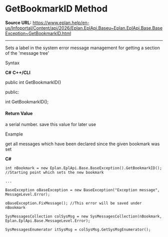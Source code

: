 # GetBookmarkID Method

**Source URL:** https://www.eplan.help/en-us/Infoportal/Content/api/2026/Eplan.EplApi.Baseu~Eplan.EplApi.Base.BaseException~GetBookmarkID.html

---

Sets a label in the system error message management for getting a section of the 'message tree'

Syntax

**C#**
**C++/CLI**


public int GetBookmarkID()

public:

int GetBookmarkID();


#### Return Value

a serial number. save this value for later use

Example

get all messages which have been declared since the given bookmark was set

**C#**

```
int nBookmark = new Eplan.EplApi.Base.BaseException().GetBookmarkID(); //Starting point which sets the new bookmark

...

BaseException oBaseException = new BaseException("Exception message", MessageLevel.Error);

oBaseException.FixMessage(); //This error will be saved under nBookmark

SysMessagesCollection colSysMsg = new SysMessagesCollection(nBookmark, Eplan.EplApi.Base.MessageLevel.Error);

SysMessagesEnumerator itSysMsg = colSysMsg.GetSysMsgEnumerator();
```
